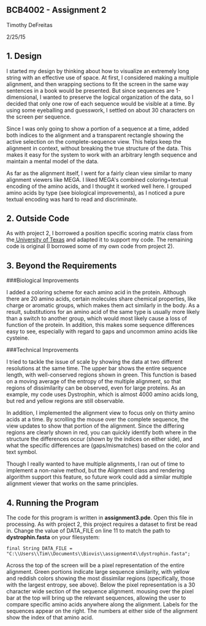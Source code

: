 ## BCB4002 - Assignment 2
Timothy DeFreitas

2/25/15

## 1. Design

I started my design by thinking about how to visualize an extremely long string with an effective use of space. At first, I considered making a multiple alignment, and then wrapping sections to fit the screen in the same way sentences in a book would be presented. But since sequences are 1-dimensional, I wanted to preserve the logical organization of the data, so I decided that only one row of each sequence would be visible at a time. By using some eyeballing and guesswork, I settled on about 30 characters on the screen per sequence.

Since I was only going to show a portion of a sequence at a time, added both indices to the alignment and a transparent rectangle showing the active selection on the complete-sequence view. This helps keep the alignment in context, without breaking the true structure of the data. This makes it easy for the system to work with an arbitrary length sequence and maintain a mental model of the data.

As far as the alignment itself, I went for a fairly clean view similar to many alignment viewers like MEGA. I liked MEGA's combined coloring+textual encoding of the amino acids, and I thought it worked well here. I grouped amino acids by type (see biological improvements), as I noticed a pure textual encoding was hard to read and discriminate.

## 2. Outside Code

As with project 2, I borrowed a position specific scoring matrix class from the[ University of Texas](http://www.cs.utexas.edu/~mobios/cs329e/rosetta/src/Blosum.java) and adapted it to support my code. The remaining code is original (I borrowed some of my own code from project 2).

## 3. Beyond the Requirements

###Biological Improvements

I added a coloring scheme for each amino acid in the protein. Although there are 20 amino acids, certain molecules share chemical properties, like charge or aromatic groups, which makes them act similarly in the body. As a result, substitutions for an amino acid of the same type is usually more likely than a switch to another group, which would most likely cause a loss of function of the protein. In addition, this makes some sequence differences easy to see, especially with regard to gaps and uncommon amino acids like cysteine.

###Technical Improvements

I tried to tackle the issue of scale by showing the data at two different resolutions at the same time. The upper bar shows the entire sequence length, with well-conserved regions shown in green. This function is based on a moving average of the entropy of the multiple alignment, so that regions of dissimilarity can be observed, even for large proteins. As an example, my code uses Dystrophin, which is almost 4000 amino acids long, but red and yellow regions are still observable.

In addition, I implemented the alignment view to focus only on thirty amino acids at a time. By scrolling the mouse over the complete sequence, the view updates to show that portion of the alignment. Since the differing regions are clearly shown in red, you can quickly identify both where in the structure the differences occur (shown by the indices on either side), and what the specific differences are (gaps/mismatches) based on the color and text symbol.

Though I really wanted to have multiple alignments, I ran out of time to implement a non-naive method, but the Alignment class and rendering algorithm support this feature, so future work could add a similar multiple alignment viewer that works on the same principles. 

## 4. Running the Program
The code for this program is  written in **assignment3.pde**. Open this file in processing. As with project 2, this project requires a dataset to first be read in. Change the value of DATA_FILE on line 11 to match the path to **dystrophin.fasta** on your filesystem:


`final String DATA_FILE = "C:\\Users\\Tim\\Documents\\Biovis\\assignment4\\dystrophin.fasta";`

Across the top of the screen will be a pixel representation of the entire alignment. Green portions indicate large sequence similarity, with yellow and reddish colors showing the most dissimilar regions (specifically, those with the largest entropy, see above). Below the pixel representation is a 30 character wide section of the sequence alignment. mousing over the pixel bar at the top will bring up the relevant sequences, allowing the user to compare specific amino acids anywhere along the alignment. Labels for the sequences appear on the right. The numbers at either side of the alignment show the index of that amino acid.
